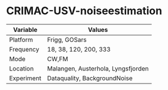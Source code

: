 # CRIMAC-USV-noiseestimation


|Variable|Values|
|-|-|
|Platform	| Frigg, GOSars |
|Frequency | 18, 38, 120, 200, 333 |
|Mode|CW,FM|
|Location |Malangen, Austerhola, Lyngsfjorden|
|Experiment|Dataquality, BackgroundNoise|

